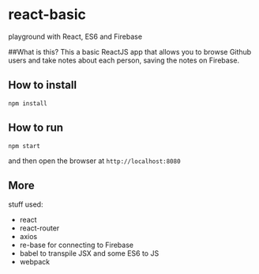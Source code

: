 # react-basic
playground with React, ES6 and Firebase

##What is this?
This a basic ReactJS app that allows you to browse Github users and take notes about each person, saving the notes on Firebase.

## How to install
```
npm install
```

## How to run
```
npm start
```
and then open the browser at `http://localhost:8080`

## More
stuff used:

- react
- react-router
- axios
- re-base for connecting to Firebase
- babel to transpile JSX and some ES6 to JS
- webpack

